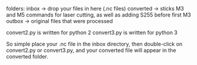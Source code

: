 folders:
inbox -> drop your files in here (.nc files)
converted -> sticks M3 and M5 commands for laser cutting, as well as adding S255 before first M3
outbox -> original files that were processed

convert2.py is written for python 2
convert3.py is written for python 3

So simple place your .nc file in the inbox directory, then double-click on convert2.py or convert3.py, and your converted file will appear in the converted folder.
